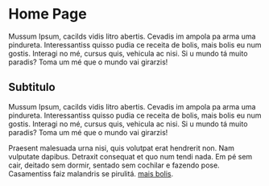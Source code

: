 # Home Page

Mussum Ipsum, cacilds vidis litro abertis. Cevadis im ampola pa arma uma pindureta. Interessantiss quisso pudia ce receita de bolis, mais bolis eu num gostis. Interagi no mé, cursus quis, vehicula ac nisi. Si u mundo tá muito paradis? Toma um mé que o mundo vai girarzis!  

## Subtitulo
Mussum Ipsum, cacilds vidis litro abertis. Cevadis im ampola pa arma uma pindureta. Interessantiss quisso pudia ce receita de bolis, mais bolis eu num gostis. Interagi no mé, cursus quis, vehicula ac nisi. Si u mundo tá muito paradis? Toma um mé que o mundo vai girarzis!  

Praesent malesuada urna nisi, quis volutpat erat hendrerit non. Nam vulputate dapibus. Detraxit consequat et quo num tendi nada. Em pé sem cair, deitado sem dormir, sentado sem cochilar e fazendo pose. Casamentiss faiz malandris se pirulitá. [mais bolis](/desenvolvimento/conteudo/convencoesDelphi). 

